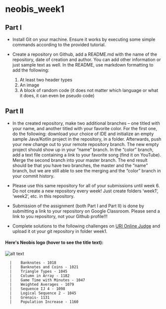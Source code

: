 # neobis_week1
## Part I
* Install Git on your machine. Ensure it works by executing some simple commands according to the provided tutorial.

* Create a repository on Github, add a README.md with the name of the repository, date of creation and author. You can add other information or just sample text as well. In the README, use markdown formatting to add the following:
  1. At least two header types
  2. An image
  3. A block of random code (it does not matter which language or what it does, it can even be pseudo code)

## Part II
* In the created repository, make two additional branches – one titled with your name, and another titled with your favorite color. For the first one, do the following: download your choice of IDE and initialize an empty sample Java/Kotlin project in the repository, in a folder. Afterwards, push your new change out to your remote repository branch. The new empty project should show up in your “name” branch. In the “color” branch, add a text file containing a link to your favorite song (find it on YouTube). Merge the second branch into your master branch. The end result should be that you have two branches, the master and the “name” branch, but we are still able to see the merging and the “color” branch in your commit history.

* Please use this same repository for all of your submissions until week 6. Do not create a new repository every week! Just create folders ‘week1’, ‘week2’, etc. in this repository.

* Submission of the assignment (both Part I and Part II) is done by submitting a link to your repository on Google Classroom.  Please send a link to you repository, not your Github profile!!!

* Complete solutions to the following challenges on [URI Online Judge](https://www.urionlinejudge.com.br/judge/en/login) and upload it ot your git repository in folder week1.

#### Here's Neobis logo (hover to see the title text):
![alt text](https://scontent.fagc3-2.fna.fbcdn.net/v/t1.0-9/p960x960/33720437_1539824862796558_591426587321171968_o.jpg?_nc_cat=106&_nc_sid=85a577&_nc_ohc=r-MNK4G_0R4AX8azRrj&_nc_ht=scontent.fagc3-2.fna&tp=6&oh=12e2ef4a35cafa793be54428f5120154&oe=5F88BD09)


      |    Banknotes - 1018
      |    Banknotes and Coins - 1021
      |    Triangle Types - 1045
      |    Column in Array - 1182 
      |    Game Time with Minutes - 1047
      |    Weighted Averages - 1079
      |    Sequence IJ 4 - 1098
      |    Logical Sequence 2 - 1045
      |    Grenais- 1131
      |    Population Increase - 1160
